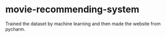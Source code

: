 # movie-recommending-system
Trained the dataset by machine learning and then made the website from pycharm.
